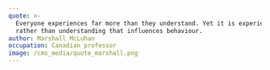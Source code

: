 ```yaml
---
quote: >-
  Everyone experiences far more than they understand. Yet it is experience
  rather than understanding that influences behaviour.
author: Marshall McLuhan
occupation: Canadian professor
image: /cms_media/quote_marshall.png
---
```

